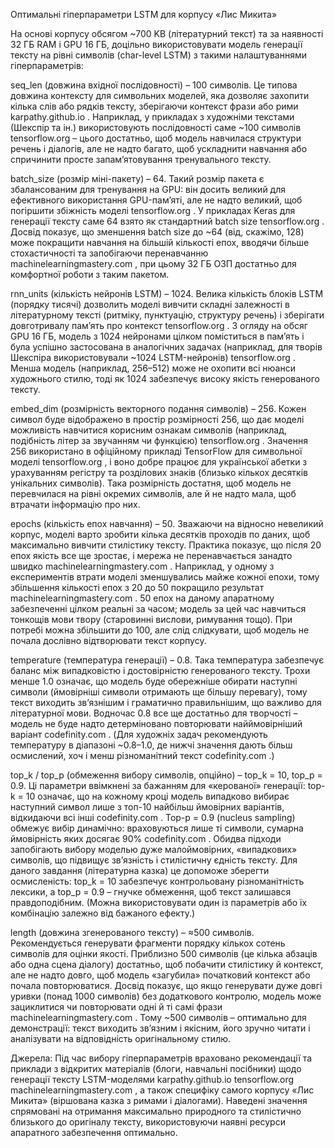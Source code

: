 Оптимальні гіперпараметри LSTM для корпусу «Лис Микита»

На основі корпусу обсягом ~700 KB (літературний текст) та за наявності 32 ГБ RAM і GPU 16 ГБ, доцільно використовувати модель генерації тексту на рівні символів (char-level LSTM) з такими налаштуваннями гіперпараметрів:

seq_len (довжина вхідної послідовності) – 100 символів. Це типова довжина контексту для символьних моделей, яка дозволяє захопити кілька слів або рядків тексту, зберігаючи контекст фрази або рими
karpathy.github.io
. Наприклад, у прикладах з художніми текстами (Шекспір та ін.) використовують послідовності саме ~100 символів
tensorflow.org
 – цього достатньо, щоб модель навчилася структури речень і діалогів, але не надто багато, щоб ускладнити навчання або спричинити просте запам’ятовування тренувального тексту.

batch_size (розмір міні-пакету) – 64. Такий розмір пакета є збалансованим для тренування на GPU: він досить великий для ефективного використання GPU-пам’яті, але не надто великий, щоб погіршити збіжність моделі
tensorflow.org
. У прикладах Keras для генерації тексту саме 64 взято як стандартний batch size
tensorflow.org
. Досвід показує, що зменшення batch size до ~64 (від, скажімо, 128) може покращити навчання на більшій кількості епох, вводячи більше стохастичності та запобігаючи перенавчанню
machinelearningmastery.com
, при цьому 32 ГБ ОЗП достатньо для комфортної роботи з таким пакетом.

rnn_units (кількість нейронів LSTM) – 1024. Велика кількість блоків LSTM (порядку тисячі) дозволить моделі вивчити складні залежності в літературному тексті (ритміку, пунктуацію, структуру речень) і зберігати довготривалу пам’ять про контекст
tensorflow.org
. З огляду на обсяг GPU 16 ГБ, модель з 1024 нейронами цілком поміститься в пам’ять і була успішно застосована в аналогічних задачах (наприклад, для творів Шекспіра використовували ~1024 LSTM-нейронів)
tensorflow.org
. Менша модель (наприклад, 256–512) може не охопити всі нюанси художнього стилю, тоді як 1024 забезпечує високу якість генерованого тексту.

embed_dim (розмірність векторного подання символів) – 256. Кожен символ буде відображено в простір розмірності 256, що дає моделі можливість навчитися корисним ознакам символів (наприклад, подібність літер за звучанням чи функцією)
tensorflow.org
. Значення 256 використано в офіційному прикладі TensorFlow для символьної моделі
tensorflow.org
, і воно добре працює для української абетки з урахуванням регістру та розділових знаків (близько кількох десятків унікальних символів). Така розмірність достатня, щоб модель не перевчилася на рівні окремих символів, але й не надто мала, щоб втрачати інформацію про них.

epochs (кількість епох навчання) – 50. Зважаючи на відносно невеликий корпус, моделі варто зробити кілька десятків проходів по даних, щоб максимально вивчити стилістику тексту. Практика показує, що після 20 епох якість все ще зростає, і мережа не перенавчається занадто швидко
machinelearningmastery.com
. Наприклад, у одному з експериментів втрати моделі зменшувались майже кожної епохи, тому збільшення кількості епох з 20 до 50 покращило результат
machinelearningmastery.com
. 50 епох на даному апаратному забезпеченні цілком реальні за часом; модель за цей час навчиться тонкощів мови твору (старовинні вислови, римування тощо). При потребі можна збільшити до 100, але слід слідкувати, щоб модель не почала дослівно відтворювати текст корпусу.

temperature (температура генерації) – 0.8. Така температура забезпечує баланс між випадковістю і достовірністю генерованого тексту. Трохи менше 1.0 означає, що модель буде обережніше обирати наступні символи (ймовірніші символи отримають ще більшу перевагу), тому текст виходить зв’язнішим і граматично правильнішим, що важливо для літературної мови. Водночас 0.8 все ще достатньо для творчості – модель не буде надто детерміновано повторювати найймовірніший варіант
codefinity.com
. (Для художніх задач рекомендують температуру в діапазоні ~0.8–1.0, де нижчі значення дають більш осмислений, хоч і менш різноманітний текст
codefinity.com
.)

top_k / top_p (обмеження вибору символів, опційно) – top_k = 10, top_p = 0.9. Ці параметри ввімкнені за бажанням для «керованої» генерації: top-k = 10 означає, що на кожному кроці модель випадково вибирає наступний символ лише з топ-10 найбільш ймовірних варіантів, відкидаючи всі інші
codefinity.com
. Top-p = 0.9 (nucleus sampling) обмежує вибір динамічно: враховуються лише ті символи, сумарна ймовірність яких досягає 90%
codefinity.com
. Обидва підходи запобігають вибору моделью дуже малоймовірних, «випадкових» символів, що підвищує зв’язність і стилістичну єдність тексту. Для даного завдання (літературна казка) це допоможе зберегти осмисленість: top_k = 10 забезпечує контрольовану різноманітність лексики, а top_p = 0.9 – гнучке обмеження, щоб текст залишався правдоподібним. (Можна використовувати один із параметрів або їх комбінацію залежно від бажаного ефекту.)

length (довжина згенерованого тексту) – ≈500 символів. Рекомендується генерувати фрагменти порядку кількох сотень символів для оцінки якості. Приблизно 500 символів (це кілька абзаців або одна сцена діалогу) достатньо, щоб побачити стилістику й контекст, але не надто довго, щоб модель «загубила» початковий контекст або почала повторюватися. Досвід показує, що якщо генерувати дуже довгі уривки (понад 1000 символів) без додаткового контролю, модель може зациклитися чи повторювати одні й ті самі фрази
machinelearningmastery.com
. Тому ~500 символів – оптимально для демонстрації: текст виходить зв’язним і якісним, його зручно читати і аналізувати на відповідність оригінальному стилю.

Джерела: Під час вибору гіперпараметрів враховано рекомендації та приклади з відкритих матеріалів (блоги, навчальні посібники) щодо генерації тексту LSTM-моделями
karpathy.github.io
tensorflow.org
machinelearningmastery.com
, а також специфіку самого корпусу «Лис Микита» (віршована казка з римами і діалогами). Наведені значення спрямовані на отримання максимально природного та стилістично близького до оригіналу тексту, використовуючи наявні ресурси апаратного забезпечення оптимально.